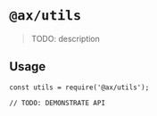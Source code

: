 # `@ax/utils`

> TODO: description

## Usage

```
const utils = require('@ax/utils');

// TODO: DEMONSTRATE API
```

